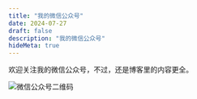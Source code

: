 ```yaml
---
title: "我的微信公众号"
date: 2024-07-27
draft: false
description: "我的微信公众号"
hideMeta: true
---
```


欢迎关注我的微信公众号，不过，还是博客里的内容更全。

![微信公众号二维码](/images/wechat-qrcode.webp) 